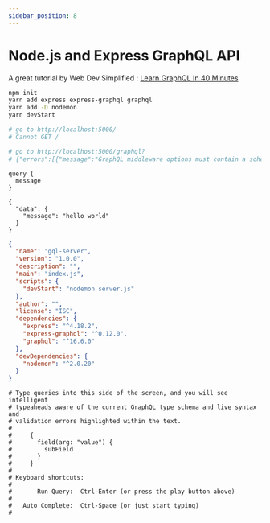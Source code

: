 ```yaml
---
sidebar_position: 8
---
```


# Node.js and Express GraphQL API

A great tutorial by Web Dev Simplified : [Learn GraphQL In 40 Minutes](https://youtu.be/ZQL7tL2S0oQ)

```bash
npm init
yarn add express express-graphql graphql
yarn add -D nodemon
yarn devStart

# go to http://localhost:5000/
# Cannot GET /

# go to http://localhost:5000/graphql?
# {"errors":[{"message":"GraphQL middleware options must contain a schema."}]}
```

```
query {
  message
}

{
  "data": {
    "message": "hello world"
  }
}
```

```json title='./package.json'
{
  "name": "gql-server",
  "version": "1.0.0",
  "description": "",
  "main": "index.js",
  "scripts": {
    "devStart": "nodemon server.js"
  },
  "author": "",
  "license": "ISC",
  "dependencies": {
    "express": "^4.18.2",
    "express-graphql": "^0.12.0",
    "graphql": "^16.6.0"
  },
  "devDependencies": {
    "nodemon": "^2.0.20"
  }
}
```

```text
# Type queries into this side of the screen, and you will see intelligent
# typeaheads aware of the current GraphQL type schema and live syntax and
# validation errors highlighted within the text.
#
#     {
#       field(arg: "value") {
#         subField
#       }
#     }
#
# Keyboard shortcuts:
#
#       Run Query:  Ctrl-Enter (or press the play button above)
#
#   Auto Complete:  Ctrl-Space (or just start typing)
#
```
